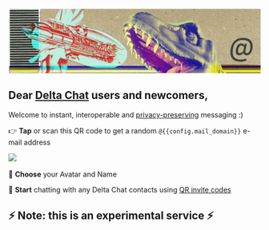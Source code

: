 
<img class="banner" src="collage-top.png"/>

## Dear [Delta Chat](https://get.delta.chat) users and newcomers, 

Welcome to instant, interoperable and [privacy-preserving](privacy.html) messaging :) 

👉 **Tap** or scan this QR code to get a random `@{{config.mail_domain}}` e-mail address

<a href="DCACCOUNT:https://{{ config.mail_domain }}/cgi-bin/newemail.py">
    <img width=300 style="float: none;" src="qr-chatmail-invite-{{config.mail_domain}}.png" /></a>

🐣 **Choose** your Avatar and Name

💬 **Start** chatting with any Delta Chat contacts using [QR invite codes](https://delta.chat/en/help#howtoe2ee)


## ⚡ Note: this is an experimental service ⚡

